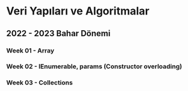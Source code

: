 # Veri Yapıları ve Algoritmalar 
## 2022 - 2023 Bahar Dönemi

### Week 01 - Array
### Week 02 - IEnumerable, params (Constructor overloading)
### Week 03 - Collections
